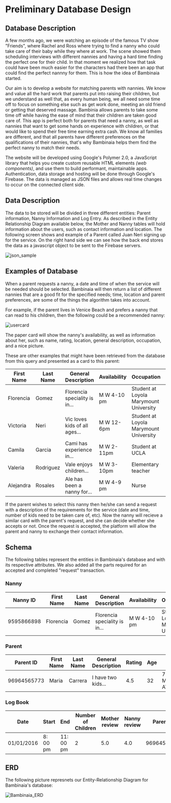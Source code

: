 # Preliminary Database Design

## Database Description
A few months ago, we were watching an episode of the famous TV show "Friends", where Rachel and Ross where trying to find a nanny who could take care of their baby while they where at work. The scene showed them scheduling interviews with different nannies and having a hard time finding the perfect one for their child. In that moment we realized how that task could have been much easier for the characters had there been an app that could find the perfect nannny for them. This is how the idea of Bambinaia started. 

Our aim is to develop a website for matching parents with nannies. We know and value all the hard work that parents put into raising their children, but we understand as well that, as every human being, we all need some time off to focus on something else such as get work done, meeting an old friend or getting that deserved massage. Bambinia allows parents to take some time off  while having the ease of mind that their children are taken good care of. This app is perfect both for parents that need a nanny, as well as nannies that want to get some hands on experience with children, or that would like to spend their free time earning extra cash. We know all families are different, and that all parents have different preferences on the qualifications of their nannies, that's why Bambinaia helps them find the perfect nanny to match their needs. 

The website will be developed using Google's Polymer 2.0, a JavaScript library that helps you create custom reusable HTML elements *(web components)*, and use them to build performant, maintainable apps. Authentication, data storage and hosting will be done through Google's Firebase. The data is managed as JSON files and allows real time changes to occur on the connected client side. 

## Data Description

The data to be stored will be divided in three different entities: Parent information, Nanny Information and Log Entry. As described in the Entity Relationship Diagram available below, the Mother and Nanny tables will hold information about the users, such as contact information and location. The following screen shows  and example of a Parent called Juan Neri signing up for the service. On the right hand side we can see how the back end stores the data as a javascript object to be sent to the Firebase servers.

![json_sample](screens/json_sample.png)



## Examples of Database
When a parent requests a nanny, a date and time of when the service will be needed should be selected.  Bambinaia will then return a list of different nannies that are a good fit for the specified needs; time, location and parent preferences, are some of the things the algorithm takes into account.

For example, if the parent lives in Venice Beach and prefers a nanny that can read to his children, then the following could be a recommended nanny:

![usercard](./screens/usercard.png)

The paper card will show the nanny's availability, as well as information about her, such as name, rating, location, general description, occupation, and a nice picture. 

These are other examples that might have been retrieved from the database from this query and presented as a card to this parent:

| First Name | Last Name | General Description           | Availability | Occupation                             | Rating | Location       |
| ---------- | --------- | ----------------------------- | ------------ | -------------------------------------- | ------ | -------------- |
| Florencia  | Gomez     | Florencia speciality is in... | M W 4-10 pm  | Student at Loyola Marymount University | 4.5    | Venice Beach   |
| Victoria   | Neri      | Vic loves kids of all ages... | M W 12-6pm   | Student at Loyola Marymount University | 5.0    | Playa Vista    |
| Camila     | Garcia    | Cami has experience in...     | M W 2-11pm   | Student at UCLA                        | 4.2    | Marina Del Rey |
| Valeria    | Rodriguez | Vale enjoys children...       | M W 3-10pm   | Elementary teacher                     | 4.8    | Playa Vista    |
| Alejandra  | Rosales   | Ale has been a nanny for...   | M W 4-9 pm   | Nurse                                  | 4.9    | Santa Monica   |

If the parent wishes to select this nanny then he/she can send a request with a description of the requirements for the service (date and time, number of kids need to be taken care of, etc). Now the nanny will recieve a similar card with the parent's request, and she can decide whether she accepts or not. Once the request is accepted, the platform will allow the parent and nanny to exchange their contact information. 

## Schema

The following tables represent the entities in Bambinaia's database and with its respective attributes. We also added all the parts required for an accepted and completed "request" transaction.

### Nanny

| Nanny ID   | First Name | Last Name | General Description           | Availability | Occupation                             | Rating | Age  | Street Address     | ZIP   | Phone      | Email                |
| ---------- | ---------- | --------- | ----------------------------- | ------------ | -------------------------------------- | ------ | ---- | ------------------ | ----- | ---------- | -------------------- |
| 9595866898 | Florencia  | Gomez     | Florencia speciality is in... | M W 4-10 pm  | Student at Loyola Marymount University | 4.5    | 19   | 1336 Imaginary St. | 94400 | 3531315131 | fgomez3@lion.lmu.edu |

### Parent

| Parent ID   | First Name | Last Name | General Description | Rating | Age  | Street Address         | ZIP   | Phone       | Email               |
| ----------- | ---------- | --------- | ------------------- | ------ | ---- | ---------------------- | ----- | ----------- | ------------------- |
| 96964565773 | Maria      | Carrera   | I have two kids...  | 4.5    | 32   | 7270 W. Manchester AV. | 90045 | 12453151641 | m.carrera@gmail.com |

### Log Book

| Date       | Start    | End       | Number of Children | Mother review | Nanny review | Parent ID   | Nanny ID   | Location              |
| ---------- | -------- | --------- | ------------------ | ------------- | ------------ | ----------- | ---------- | --------------------- |
| 01/01/2016 | 8: 00 pm | 11: 00 pm | 2                  | 5.0           | 4.0          | 96964565773 | 9595866898 | 7270 W Manchester Ave |



## ERD
The following picture represnets our Entity-Relationship Diagram for Bambinaia's database:



![Bambinaia_ERD](./screens/Bambinaia_ERD.png)

